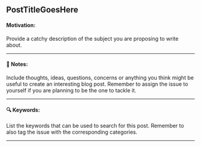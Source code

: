 ## PostTitleGoesHere

#### Motivation:

Provide a catchy description of the subject you are proposing to write about.

---

#### :pushpin: Notes:

Include thoughts, ideas, questions, concerns or anything you think might be useful to create an interesting blog post.
Remember to assign the issue to yourself if you are planning to be the one to tackle it.

---

#### :mag: Keywords:

List the keywords that can be used to search for this post.
Remember to also tag the issue with the corresponding categories.

---

